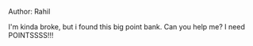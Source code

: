 Author: Rahil

I'm kinda broke, but i found this big point bank. Can you help me? I need POINTSSSS!!!
